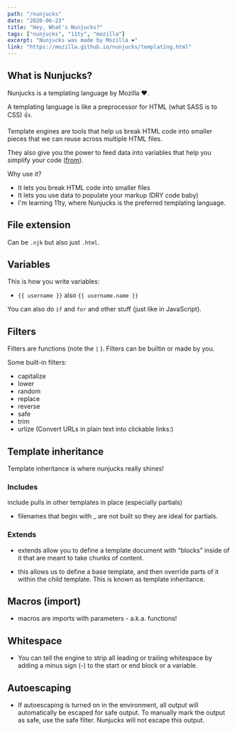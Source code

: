 ```yaml
---
path: "/nunjucks"
date: "2020-06-23"
title: "Hey, What's Nunjucks?"
tags: ["nunjucks", "11ty", "mozilla"]
excerpt: "Nunjucks was made by Mozilla ❤️"
link: "https://mozilla.github.io/nunjucks/templating.html"
---
```


## What is Nunjucks?

Nunjucks is a templating language by Mozilla ❤️.

A templating language is like a preprocessor for HTML (what SASS is to CSS) 👍.

Template engines are tools that help us break HTML code into smaller pieces that we can reuse across multiple HTML files.

They also give you the power to feed data into variables that help you simplify your code ([from](https://zellwk.com/blog/nunjucks-with-gulp/)).

Why use it?

- It lets you break HTML code into smaller files
- It lets you use data to populate your markup (DRY code baby)
- I'm learning 11ty, where Nunjucks is the preferred templating language.

## File extension

Can be `.njk` but also just `.html`.

## Variables

This is how you write variables:

- `{{ username }}` also `{{ username.name }}`

You can also do `if` and `for` and other stuff (just like in JavaScript).

## Filters

Filters are functions (note the `|` ). Filters can be builtin or made by you.

Some built-in filters:

- capitalize
- lower
- random
- replace
- reverse
- safe
- trim
- urlize (Convert URLs in plain text into clickable links:)

## Template inheritance

Template inheritance is where nunjucks really shines!

### Includes

include pulls in other templates in place (especially partials)

- filenames that begin with \_ are not built so they are ideal for partials.

### Extends

- extends allow you to define a template document with “blocks” inside of it that are meant to take chunks of content.

- this allows us to define a base template, and then override parts of it within the child template. This is known as template inheritance.

## Macros (import)

- macros are imports with parameters - a.k.a. functions!

## Whitespace

- You can tell the engine to strip all leading or trailing whitespace by adding a minus sign (-) to the start or end block or a variable.

## Autoescaping

- If autoescaping is turned on in the environment, all output will automatically be escaped for safe output. To manually mark the output as safe, use the safe filter. Nunjucks will not escape this output.
